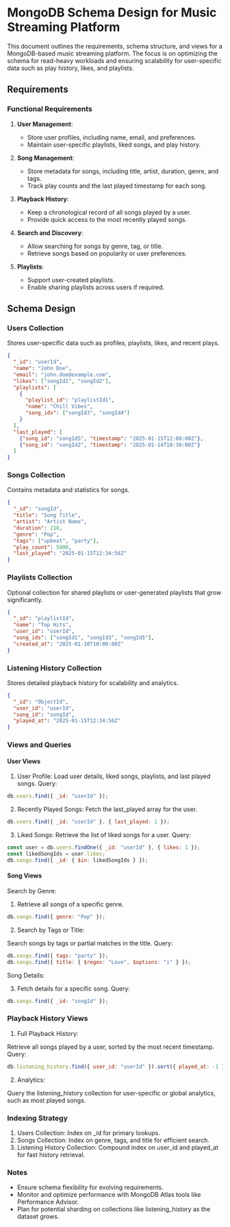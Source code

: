 # MongoDB Schema Design for Music Streaming Platform

This document outlines the requirements, schema structure, and views for a MongoDB-based music streaming platform. The focus is on optimizing the schema for read-heavy workloads and ensuring scalability for user-specific data such as play history, likes, and playlists.

## Requirements

### Functional Requirements
1. **User Management**:
    - Store user profiles, including name, email, and preferences.
    - Maintain user-specific playlists, liked songs, and play history.

2. **Song Management**:
    - Store metadata for songs, including title, artist, duration, genre, and tags.
    - Track play counts and the last played timestamp for each song.

3. **Playback History**:
    - Keep a chronological record of all songs played by a user.
    - Provide quick access to the most recently played songs.

4. **Search and Discovery**:
    - Allow searching for songs by genre, tag, or title.
    - Retrieve songs based on popularity or user preferences.

5. **Playlists**:
    - Support user-created playlists.
    - Enable sharing playlists across users if required.


## Schema Design

### Users Collection
Stores user-specific data such as profiles, playlists, likes, and recent plays.

```json
{
  "_id": "userId",
  "name": "John Doe",
  "email": "john.doe@example.com",
  "likes": ["songId1", "songId2"],
  "playlists": [
    {
      "playlist_id": "playlistId1",
      "name": "Chill Vibes",
      "song_ids": ["songId3", "songId4"]
    }
  ],
  "last_played": [
    {"song_id": "songId5", "timestamp": "2025-01-15T12:00:00Z"},
    {"song_id": "songId2", "timestamp": "2025-01-14T18:30:00Z"}
  ]
}
```

### Songs Collection
Contains metadata and statistics for songs.
```json
{
  "_id": "songId",
  "title": "Song Title",
  "artist": "Artist Name",
  "duration": 210,
  "genre": "Pop",
  "tags": ["upbeat", "party"],
  "play_count": 5000,
  "last_played": "2025-01-15T12:34:56Z"
}
```

### Playlists Collection
Optional collection for shared playlists or user-generated playlists that grow significantly.
```json
{
  "_id": "playlistId",
  "name": "Top Hits",
  "user_id": "userId",
  "song_ids": ["songId1", "songId3", "songId5"],
  "created_at": "2025-01-10T10:00:00Z"
}
```
### Listening History Collection
Stores detailed playback history for scalability and analytics.
```json
{
  "_id": "ObjectId",
  "user_id": "userId",
  "song_id": "songId",
  "played_at": "2025-01-15T12:34:56Z"
}
```
### Views and Queries
#### User Views
1. User Profile:
Load user details, liked songs, playlists, and last played songs. 
Query:
```javascript
db.users.find({ _id: "userId" });
```
2. Recently Played Songs:
Fetch the last_played array for the user.
```javascript
db.users.find({ _id: "userId" }, { last_played: 1 });
```

3. Liked Songs:
Retrieve the list of liked songs for a user.
Query:
```javascript
const user = db.users.findOne({ _id: "userId" }, { likes: 1 });
const likedSongIds = user.likes;
db.songs.find({ _id: { $in: likedSongIds } });
```

#### Song Views
Search by Genre:

1. Retrieve all songs of a specific genre.
        
```javascript
db.songs.find({ genre: "Pop" });
```

2. Search by Tags or Title:

Search songs by tags or partial matches in the title.
Query:
```javascript
db.songs.find({ tags: "party" });
db.songs.find({ title: { $regex: "Love", $options: "i" } });
```
Song Details:

3. Fetch details for a specific song.
Query:
```javascript
db.songs.find({ _id: "songId" });
```

### Playback History Views
1. Full Playback History:

Retrieve all songs played by a user, sorted by the most recent timestamp.
Query:
```javascript
db.listening_history.find({ user_id: "userId" }).sort({ played_at: -1 });
```
2. Analytics:

Query the listening_history collection for user-specific or global analytics, such as most played songs.

### Indexing Strategy
1. Users Collection: Index on _id for primary lookups.
2. Songs Collection: Index on genre, tags, and title for efficient search.
3. Listening History Collection: Compound index on user_id and played_at for fast history retrieval.

### Notes
- Ensure schema flexibility for evolving requirements.
- Monitor and optimize performance with MongoDB Atlas tools like Performance Advisor.
- Plan for potential sharding on collections like listening_history as the dataset grows.
